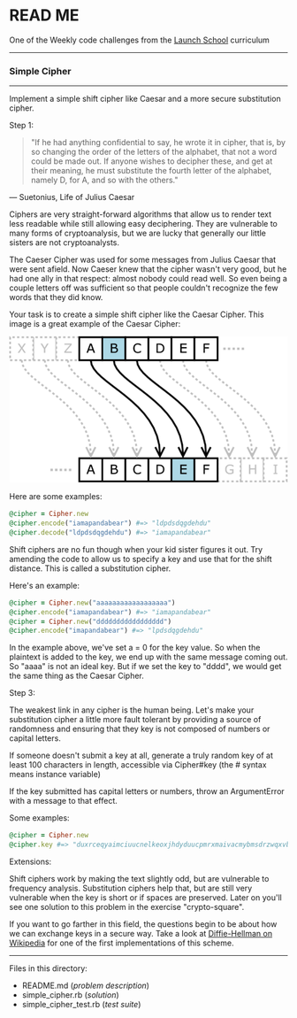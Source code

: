 # READ ME

One of the Weekly code challenges from the [Launch School](https://launchschool.com/) curriculum

---

### Simple Cipher

---

Implement a simple shift cipher like Caesar and a more secure substitution cipher.

Step 1:

> "If he had anything confidential to say, he wrote it in cipher, that is, by so changing the order of the letters of the alphabet, that not a word could be made out. If anyone wishes to decipher these, and get at their meaning, he must substitute the fourth letter of the alphabet, namely D, for A, and so with the others."

— Suetonius, Life of Julius Caesar

Ciphers are very straight-forward algorithms that allow us to render text less readable while still allowing easy deciphering. They are vulnerable to many forms of cryptoanalysis, but we are lucky that generally our little sisters are not cryptoanalysts.

The Caeser Cipher was used for some messages from Julius Caesar that were sent afield. Now Caeser knew that the cipher wasn't very good, but he had one ally in that respect: almost nobody could read well. So even being a couple letters off was sufficient so that people couldn't recognize the few words that they did know.

Your task is to create a simple shift cipher like the Caesar Cipher. This image is a great example of the Caesar Cipher:

![Cipher Example Image](cipher-example-image.png "Cipher Example Image")

Here are some examples:

```ruby
@cipher = Cipher.new
@cipher.encode("iamapandabear") #=> "ldpdsdqgdehdu"
@cipher.decode("ldpdsdqgdehdu") #=> "iamapandabear"
```

Shift ciphers are no fun though when your kid sister figures it out. Try amending the code to allow us to specify a key and use that for the shift distance. This is called a substitution cipher.

Here's an example:

```ruby
@cipher = Cipher.new("aaaaaaaaaaaaaaaaaa")
@cipher.encode("iamapandabear") #=> "iamapandabear"
@cipher = Cipher.new("ddddddddddddddddd")
@cipher.encode("imapandabear") #=> "lpdsdqgdehdu"
```
In the example above, we've set a = 0 for the key value. So when the plaintext is added to the key, we end up with the same message coming out. So "aaaa" is not an ideal key. But if we set the key to "dddd", we would get the same thing as the Caesar Cipher.

Step 3:

The weakest link in any cipher is the human being. Let's make your substitution cipher a little more fault tolerant by providing a source of randomness and ensuring that they key is not composed of numbers or capital letters.

If someone doesn't submit a key at all, generate a truly random key of at least 100 characters in length, accessible via Cipher#key (the # syntax means instance variable)

If the key submitted has capital letters or numbers, throw an ArgumentError with a message to that effect.

Some examples:

```ruby
@cipher = Cipher.new
@cipher.key #=> "duxrceqyaimciuucnelkeoxjhdyduucpmrxmaivacmybmsdrzwqxvbxsygzsabdjmdjabeorttiwinfrpmpogvabiofqexnohrqu"
```

Extensions:

Shift ciphers work by making the text slightly odd, but are vulnerable to frequency analysis. Substitution ciphers help that, but are still very vulnerable when the key is short or if spaces are preserved. Later on you'll see one solution to this problem in the exercise "crypto-square".

If you want to go farther in this field, the questions begin to be about how we can exchange keys in a secure way. Take a look at [Diffie-Hellman on Wikipedia](https://en.wikipedia.org/wiki/Diffie%E2%80%93Hellman_key_exchange) for one of the first implementations of this scheme.

---

Files in this directory:

* README.md (*problem description*)
* simple_cipher.rb (*solution*)
* simple_cipher_test.rb (*test suite*)
